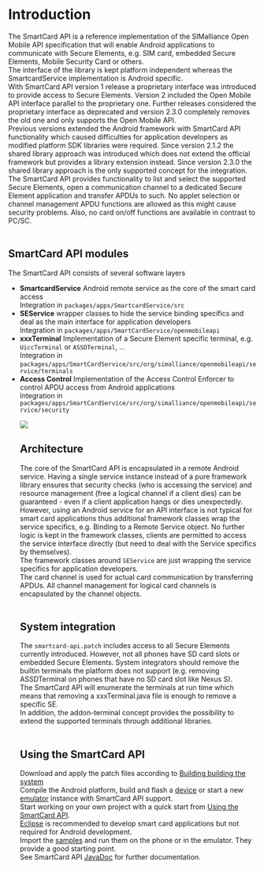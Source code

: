 # Introduction #

The SmartCard API is a reference implementation of the SIMalliance Open Mobile API specification that will enable Android applications to communicate with Secure Elements, e.g. SIM card, embedded Secure Elements, Mobile Security Card or others.<br />
The interface of the library is kept platform independent whereas the SmartcardService implementation is Android specific.<br />
With SmartCard API version 1 release a proprietary interface was introduced to provide access to Secure Elements. Version 2 included the Open Mobile API interface parallel to the proprietary one. Further releases considered the proprietary interface as deprecated and version 2.3.0 completely removes the old one and only supports the Open Mobile API.<br />
Previous versions extended the Android framework with SmartCard API functionality which caused difficulties for application developers as modified platform SDK libraries were required. Since version 2.1.2 the shared library approach was introduced which does not extend the official framework but provides a library extension instead. Since version 2.3.0 the shared library approach is the only supported concept for the integration.<br />
The SmartCard API provides functionality to list and select the supported Secure Elements, open a communication channel to a dedicated Secure Element application and transfer APDUs to such. No applet selection or channel management APDU functions are allowed as this might cause security problems. Also, no card on/off functions are available in contrast to PC/SC.<br /><br />


## SmartCard API modules ##
The SmartCard API consists of several software layers<br>
<ul><li><b>SmartcardService</b> Android remote service as the core of the smart card access<br />Integration in <code>packages/apps/SmartcardService/src</code><br />
</li><li><b>SEService</b> wrapper classes to hide the service binding specifics and deal as the main interface for application developers<br />Integration in <code>packages/apps/SmartCardService/openmobileapi</code><br />
</li><li><b>xxxTerminal</b> Implementation of a Secure Element specific terminal, e.g. <code>UiccTerminal</code> or <code>ASSDTerminal</code>, ...<br />Integration in <code>packages/apps/SmartCardService/src/org/simalliance/openmobileapi/service/terminals</code><br />
</li><li><b>Access Control</b> Implementation of the Access Control Enforcer to control APDU access from Android applications<br />Integration in <code>packages/apps/SmartCardService/src/org/simalliance/openmobileapi/service/security</code>

![](https://cloud.githubusercontent.com/assets/11645011/6865131/124e176c-d46b-11e4-9565-3fba4aea60e3.png)




## Architecture ##
The core of the SmartCard API is encapsulated in a remote Android service. Having a single service instance instead of a pure framework library ensures that security checks (who is accessing the service) and resource management (free a logical channel if a client dies) can be guaranteed - even if a client application hangs or dies unexpectedly.<br />
However, using an Android service for an API interface is not typical for smart card applications thus additional framework classes wrap the service specifics, e.g. Binding to a Remote Service object. No further logic is kept in the framework classes, clients are permitted to access the service interface directly (but need to deal with the Service specifics by themselves).<br />
The framework classes around `SEService` are just wrapping the service specifics for application developers.<br />
The card channel is used for actual card communication by transferring APDUs. All channel management for logical card channels is encapsulated by the channel objects.<br /><br />

## System integration ##
The `smartcard-api.patch` includes access to all Secure Elements currently introduced. However, not all phones have SD card slots or embedded Secure Elements. System integrators should remove the builtin terminals the platform does not support (e.g. removing ASSDTerminal on phones that have no SD card slot like Nexus S).<br />
The SmartCard API will enumerate the terminals at run time which means that removing a xxxTerminal.java file is enough to remove a specific SE.<br />
In addition, the addon-terminal concept provides the possibility to extend the supported terminals through additional libraries.<br /><br />

## Using the SmartCard API ##
Download and apply the patch files according to [Building building the system](BuildingTheSystem)<br />
Compile the Android platform, build and flash a [device](Devices) or start a new [emulator](EmulatorExtension) instance with SmartCard API support.<br />
Start working on your own project with a quick start from [Using the SmartCard API](UsingSmartCardAPI).<br />
[Eclipse](http://developer.android.com/sdk/installing.html) is recommended to develop smart card applications but not required for Android development.<br />
Import the [samples](https://github.com/sunyer/Seek-for-Android/tree/master/samples) and run them on the phone or in the emulator. They provide a good starting point.<br />
See SmartCard API [JavaDoc](https://github.com/sunyer/Seek-for-Android/tree/master/doc/org/simalliance/openmobileapi) for further documentation.
<br />